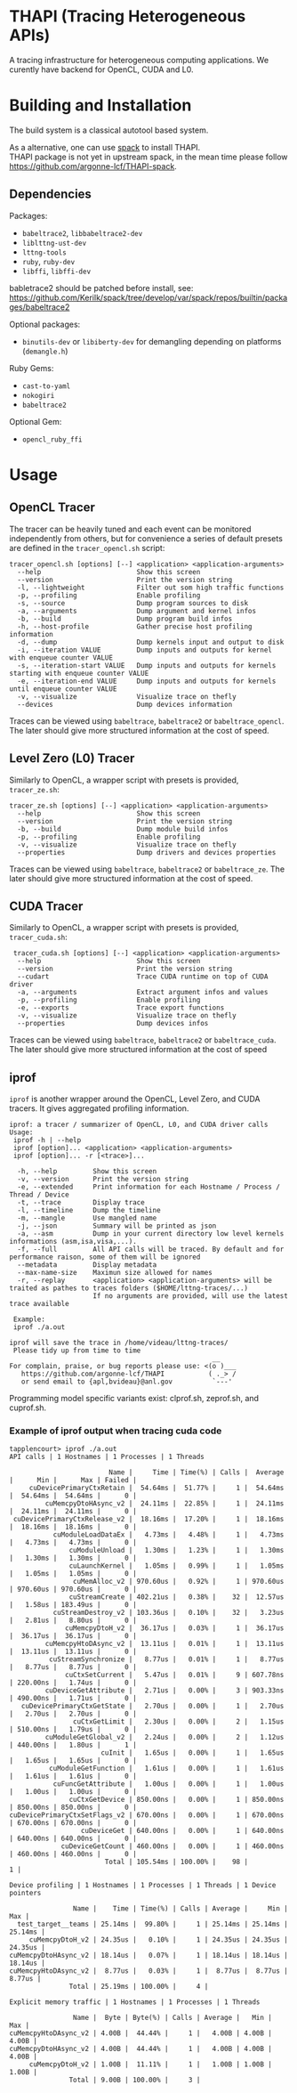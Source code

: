 # THAPI (Tracing Heterogeneous APIs)

A tracing infrastructure for heterogeneous computing applications. We curently have backend for OpenCL, CUDA and L0.

# Building and Installation

The build system is a classical autotool based system.

As a alternative, one can use [spack](https://github.com/spack/spack) to install THAPI.  
THAPI package is not yet in upstream spack, in the mean time please follow https://github.com/argonne-lcf/THAPI-spack.

## Dependencies

Packages:
 - `babeltrace2`, `libbabeltrace2-dev`
 - `liblttng-ust-dev`
 - `lttng-tools`
 - `ruby`, `ruby-dev`
 - `libffi`, `libffi-dev`

babletrace2 should be patched before install, see:
https://github.com/Kerilk/spack/tree/develop/var/spack/repos/builtin/packages/babeltrace2

Optional packages:
 - `binutils-dev` or `libiberty-dev` for demangling depending on platforms (`demangle.h`)

Ruby Gems:
 - `cast-to-yaml`
 - `nokogiri`
 - `babeltrace2`

Optional Gem:
 - `opencl_ruby_ffi`

# Usage

## OpenCL Tracer

The tracer can be heavily tuned and each event can be monitored independently from others, but for convenience a series of default presets are defined in the `tracer_opencl.sh` script:
```
tracer_opencl.sh [options] [--] <application> <application-arguments>
  --help                        Show this screen
  --version                     Print the version string
  -l, --lightweight             Filter out som high traffic functions
  -p, --profiling               Enable profiling
  -s, --source                  Dump program sources to disk
  -a, --arguments               Dump argument and kernel infos
  -b, --build                   Dump program build infos
  -h, --host-profile            Gather precise host profiling information
  -d, --dump                    Dump kernels input and output to disk
  -i, --iteration VALUE         Dump inputs and outputs for kernel with enqueue counter VALUE
  -s, --iteration-start VALUE   Dump inputs and outputs for kernels starting with enqueue counter VALUE
  -e, --iteration-end VALUE     Dump inputs and outputs for kernels until enqueue counter VALUE
  -v, --visualize               Visualize trace on thefly
  --devices                     Dump devices information
```

Traces can be viewed using `babeltrace`, `babeltrace2` or `babeltrace_opencl`. The later should give more structured information at the cost of speed.

## Level Zero (L0) Tracer

Similarly to OpenCL, a wrapper script with presets is provided, `tracer_ze.sh`:
```
tracer_ze.sh [options] [--] <application> <application-arguments>
  --help                        Show this screen
  --version                     Print the version string
  -b, --build                   Dump module build infos
  -p, --profiling               Enable profiling
  -v, --visualize               Visualize trace on thefly
  --properties                  Dump drivers and devices properties
```
Traces can be viewed using `babeltrace`, `babeltrace2` or `babeltrace_ze`. The later should give more structured information at the cost of speed.

## CUDA Tracer

Similarly to OpenCL, a wrapper script with presets is provided, `tracer_cuda.sh`:
```
 tracer_cuda.sh [options] [--] <application> <application-arguments>
  --help                        Show this screen
  --version                     Print the version string
  --cudart                      Trace CUDA runtime on top of CUDA driver
  -a, --arguments               Extract argument infos and values
  -p, --profiling               Enable profiling
  -e, --exports                 Trace export functions
  -v, --visualize               Visualize trace on thefly
  --properties                  Dump devices infos
```
 Traces can be viewed using `babeltrace`, `babeltrace2` or `babeltrace_cuda`. The later should give more structured information at the cost of speed

## iprof

`iprof` is another wrapper around the OpenCL, Level Zero, and CUDA tracers. It gives aggregated profiling information.

```
iprof: a tracer / summarizer of OpenCL, L0, and CUDA driver calls
Usage:
 iprof -h | --help 
 iprof [option]... <application> <application-arguments>
 iprof [option]... -r [<trace>]...

  -h, --help         Show this screen
  -v, --version      Print the version string
  -e, --extended     Print information for each Hostname / Process / Thread / Device
  -t, --trace        Display trace
  -l, --timeline     Dump the timeline
  -m, --mangle       Use mangled name
  -j, --json         Summary will be printed as json
  -a, --asm          Dump in your current directory low level kernels informations (asm,isa,visa,...).
  -f, --full         All API calls will be traced. By default and for performance raison, some of them will be ignored
  --metadata         Display metadata
  --max-name-size    Maximun size allowed for names
  -r, --replay       <application> <application-arguments> will be traited as pathes to traces folders ($HOME/lttng-traces/...)
                     If no arguments are provided, will use the latest trace available

 Example:
 iprof ./a.out

iprof will save the trace in /home/videau/lttng-traces/
 Please tidy up from time to time
                                                   __
For complain, praise, or bug reports please use: <(o )___
   https://github.com/argonne-lcf/THAPI           ( ._> /
   or send email to {apl,bvideau}@anl.gov          `---'
```

Programming model specific variants exist: clprof.sh, zeprof.sh, and cuprof.sh.

### Example of iprof output when tracing cuda code

```
tapplencourt> iprof ./a.out
API calls | 1 Hostnames | 1 Processes | 1 Threads

                         Name |     Time | Time(%) | Calls |  Average |      Min |      Max | Failed |
     cuDevicePrimaryCtxRetain |  54.64ms |  51.77% |     1 |  54.64ms |  54.64ms |  54.64ms |      0 |
         cuMemcpyDtoHAsync_v2 |  24.11ms |  22.85% |     1 |  24.11ms |  24.11ms |  24.11ms |      0 |
 cuDevicePrimaryCtxRelease_v2 |  18.16ms |  17.20% |     1 |  18.16ms |  18.16ms |  18.16ms |      0 |
           cuModuleLoadDataEx |   4.73ms |   4.48% |     1 |   4.73ms |   4.73ms |   4.73ms |      0 |
               cuModuleUnload |   1.30ms |   1.23% |     1 |   1.30ms |   1.30ms |   1.30ms |      0 |
               cuLaunchKernel |   1.05ms |   0.99% |     1 |   1.05ms |   1.05ms |   1.05ms |      0 |
                cuMemAlloc_v2 | 970.60us |   0.92% |     1 | 970.60us | 970.60us | 970.60us |      0 |
               cuStreamCreate | 402.21us |   0.38% |    32 |  12.57us |   1.58us | 183.49us |      0 |
           cuStreamDestroy_v2 | 103.36us |   0.10% |    32 |   3.23us |   2.81us |   8.80us |      0 |
              cuMemcpyDtoH_v2 |  36.17us |   0.03% |     1 |  36.17us |  36.17us |  36.17us |      0 |
         cuMemcpyHtoDAsync_v2 |  13.11us |   0.01% |     1 |  13.11us |  13.11us |  13.11us |      0 |
          cuStreamSynchronize |   8.77us |   0.01% |     1 |   8.77us |   8.77us |   8.77us |      0 |
              cuCtxSetCurrent |   5.47us |   0.01% |     9 | 607.78ns | 220.00ns |   1.74us |      0 |
         cuDeviceGetAttribute |   2.71us |   0.00% |     3 | 903.33ns | 490.00ns |   1.71us |      0 |
   cuDevicePrimaryCtxGetState |   2.70us |   0.00% |     1 |   2.70us |   2.70us |   2.70us |      0 |
                cuCtxGetLimit |   2.30us |   0.00% |     2 |   1.15us | 510.00ns |   1.79us |      0 |
         cuModuleGetGlobal_v2 |   2.24us |   0.00% |     2 |   1.12us | 440.00ns |   1.80us |      1 |
                       cuInit |   1.65us |   0.00% |     1 |   1.65us |   1.65us |   1.65us |      0 |
          cuModuleGetFunction |   1.61us |   0.00% |     1 |   1.61us |   1.61us |   1.61us |      0 |
           cuFuncGetAttribute |   1.00us |   0.00% |     1 |   1.00us |   1.00us |   1.00us |      0 |
               cuCtxGetDevice | 850.00ns |   0.00% |     1 | 850.00ns | 850.00ns | 850.00ns |      0 |
cuDevicePrimaryCtxSetFlags_v2 | 670.00ns |   0.00% |     1 | 670.00ns | 670.00ns | 670.00ns |      0 |
                  cuDeviceGet | 640.00ns |   0.00% |     1 | 640.00ns | 640.00ns | 640.00ns |      0 |
             cuDeviceGetCount | 460.00ns |   0.00% |     1 | 460.00ns | 460.00ns | 460.00ns |      0 |
                        Total | 105.54ms | 100.00% |    98 |                                       1 |

Device profiling | 1 Hostnames | 1 Processes | 1 Threads | 1 Device pointers

                Name |    Time | Time(%) | Calls | Average |     Min |     Max |
  test_target__teams | 25.14ms |  99.80% |     1 | 25.14ms | 25.14ms | 25.14ms |
     cuMemcpyDtoH_v2 | 24.35us |   0.10% |     1 | 24.35us | 24.35us | 24.35us |
cuMemcpyDtoHAsync_v2 | 18.14us |   0.07% |     1 | 18.14us | 18.14us | 18.14us |
cuMemcpyHtoDAsync_v2 |  8.77us |   0.03% |     1 |  8.77us |  8.77us |  8.77us |
               Total | 25.19ms | 100.00% |     4 |

Explicit memory traffic | 1 Hostnames | 1 Processes | 1 Threads

                Name |  Byte | Byte(%) | Calls | Average |   Min |   Max |
cuMemcpyHtoDAsync_v2 | 4.00B |  44.44% |     1 |   4.00B | 4.00B | 4.00B |
cuMemcpyDtoHAsync_v2 | 4.00B |  44.44% |     1 |   4.00B | 4.00B | 4.00B |
     cuMemcpyDtoH_v2 | 1.00B |  11.11% |     1 |   1.00B | 1.00B | 1.00B |
               Total | 9.00B | 100.00% |     3 |
```
